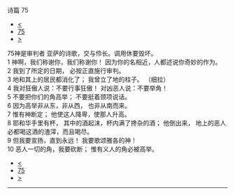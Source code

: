 ﻿





 诗篇 75




* [<](bible/PSA074.md)
* [75](bible/PSA.md)
* [>](bible/PSA076.md)



 
75神是审判者 亚萨的诗歌，交与伶长。调用休要毁坏。  
1 神啊，我们称谢你，我们称谢你！ 因为你的名相近，人都述说你奇妙的作为。     
2 我到了所定的日期， 必按正直施行审判。  
3 地和其上的居民都消化了； 我曾立了地的柱子。 （细拉）      
4 我对狂傲人说：不要行事狂傲！ 对凶恶人说：不要举角！  
5 不要把你们的角高举； 不要挺着颈项说话。  
6 因为高举非从东，非从西， 也非从南而来。  
7 惟有神断定； 他使这人降卑，使那人升高。  
8 耶和华手里有杯， 其中的酒起沫，杯内满了搀杂的酒； 他倒出来， 地上的恶人必都喝这酒的渣滓，而且喝尽。     
9 但我要宣扬，直到永远！ 我要歌颂雅各的神！  
10 恶人一切的角，我要砍断； 惟有义人的角必被高举。 
* [<](bible/PSA074.md)
* [75](bible/PSA.md)
* [>](bible/PSA076.md)





---









